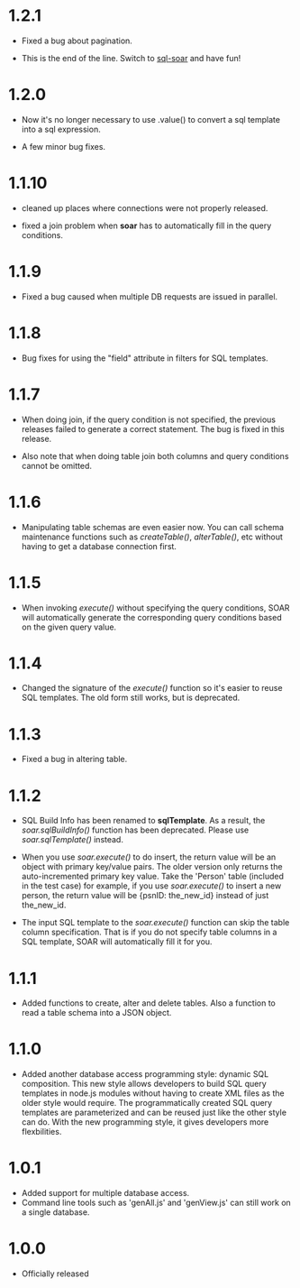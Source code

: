 1.2.1
=====
+ Fixed a bug about pagination.

+ This is the end of the line. Switch to [sql-soar](https://www.npmjs.com/package/sql-soar) and have fun!

1.2.0
=====

+ Now it's no longer necessary to use .value() to convert a sql template into a sql expression.

+ A few minor bug fixes.

1.1.10
======

+ cleaned up places where connections were not properly released.

+ fixed a join problem when **soar** has to automatically fill in the query conditions.

1.1.9
=====

+ Fixed a bug caused when multiple DB requests are issued in parallel.

1.1.8
=====

+ Bug fixes for using the "field" attribute in filters for SQL templates.

1.1.7
=====

+ When doing join, if the query condition is not specified, the previous releases failed to generate a correct statement. The bug is fixed in this release.

+ Also note that when doing table join both columns and query conditions cannot be omitted.

1.1.6
=====

+ Manipulating table schemas are even easier now. You can call schema maintenance functions such as _createTable()_, _alterTable()_, etc without having to get a database connection first.

1.1.5
=====

+ When invoking _execute()_ without specifying the query conditions, SOAR will automatically generate the corresponding query conditions based on the given query value.

1.1.4
=====

+ Changed the signature of the _execute()_ function so it's easier to reuse SQL templates. The old form still works, but is deprecated.

1.1.3
=====

+ Fixed a bug in altering table.

1.1.2
=====

+ SQL Build Info has been renamed to **sqlTemplate**. As a result, the _soar.sqlBuildInfo()_ function has been deprecated. Please use _soar.sqlTemplate()_ instead.

+ When you use _soar.execute()_ to do insert, the return value will be an object with primary key/value pairs. The older version only returns the auto-incremented primary key value. Take the 'Person' table (included in the test case) for example, if you use _soar.execute()_ to insert a new person, the return value will be {psnID: the_new_id} instead of just the_new_id.

+ The input SQL template to the _soar.execute()_ function can skip the table column specification. That is if you do not specify table columns in a SQL template, SOAR will automatically fill it for you.

1.1.1
=====

+ Added functions to create, alter and delete tables. Also a function to read a table schema into a JSON object.

1.1.0
=====

+ Added another database access programming style: dynamic SQL composition. This new style allows developers to build SQL query templates in node.js modules without having to create XML files as the older style would require. The programmatically created SQL query templates are parameterized and can be reused just like the other style can do. With the new programming style, it gives developers more flexbilities.

1.0.1
=====

+ Added support for multiple database access.
+ Command line tools such as 'genAll.js' and 'genView.js' can still work on a single database.

1.0.0
=====

+ Officially released
